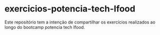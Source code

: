 # exercicios-potencia-tech-Ifood
Este repositório tem a intenção de compartilhar os exercícios realizados ao longo do bootcamp potencia tech Ifood.
